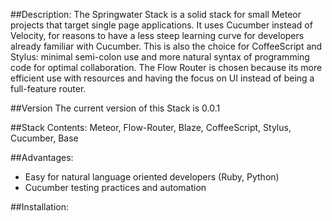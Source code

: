 ##Description:
The Springwater Stack is a solid stack for small Meteor projects that target single page applications. It uses Cucumber instead of Velocity, for reasons to have a less steep learning curve for developers already familiar with Cucumber. This is also the choice for CoffeeScript and Stylus: minimal semi-colon use and more natural syntax of programming code for optimal collaboration. The Flow Router is chosen because its more efficient use with resources and having the focus on UI instead of being a full-feature router.

##Version
The current version of this Stack is 0.0.1

##Stack Contents:
Meteor, Flow-Router, Blaze, CoffeeScript, Stylus, Cucumber, Base

##Advantages:
* Easy for natural language oriented developers (Ruby, Python)
* Cucumber testing practices and automation

##Installation:

